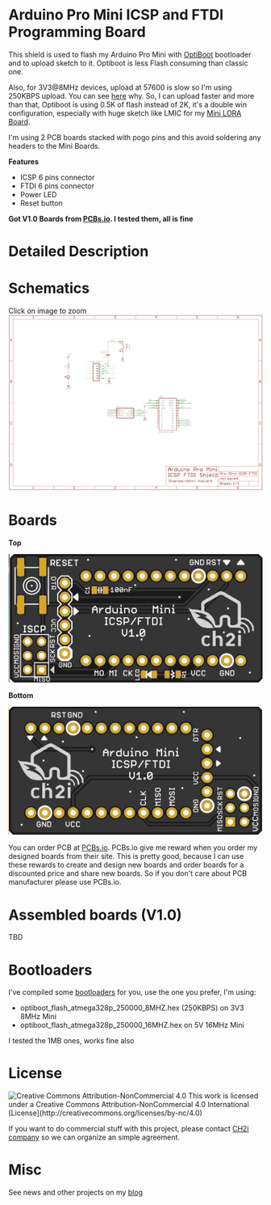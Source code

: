 Arduino Pro Mini ICSP and FTDI Programming Board
================================================

This shield is used to flash my Arduino Pro Mini with [OptiBoot](https://github.com/Optiboot/optiboot) bootloader and to upload sketch to it. Optiboot is less Flash consuming than classic one.

Also, for 3V3@8MHz devices, upload at 57600 is slow so I'm using 250KBPS upload. You can see [here](https://hallard.me/ulpnode-bootloader-1/) why. 
So, I can upload faster and more than that, Optiboot is using 0.5K of flash instead of 2K, it's a double win configuration, especially with huge sketch like LMIC for my [Mini LORA Board](https://www.thethingsnetwork.org/forum/t/8059/).

I'm using 2 PCB boards stacked with pogo pins and this avoid soldering any headers to the Mini Boards. 

**Features**   

- ICSP 6 pins connector
- FTDI 6 pins connector
- Power LED
- Reset button

**Got V1.0 Boards from [PCBs.io](https://PCBs.io). I tested them, all is fine**

Detailed Description
====================

Schematics
==========

Click on image to zoom   
![schematic](https://raw.githubusercontent.com/hallard/Pro-Mini-ICSP-FTDI/master/pictures/Pro-Mini-ICSP-FTDI-sch.png)  


Boards
====== 

**Top**

<img src="https://raw.githubusercontent.com/hallard/Pro-Mini-ICSP-FTDI/master/pictures/Pro-Mini-ICSP-FTDI-top.jpg" alt="Top">

**Bottom**

<img src="https://raw.githubusercontent.com/hallard/Pro-Mini-ICSP-FTDI/master/pictures/Pro-Mini-ICSP-FTDI-bot.jpg" alt="Bottom">


You can order PCB at [PCBs.io](https://PCBs.io/share/rm2v2). PCBs.io give me reward when you order my designed boards from their site. This is pretty good, because I can use these rewards to create and design new boards and order boards for a discounted price and share new boards. So if you don't care about PCB manufacturer please use PCBs.io.

Assembled boards (V1.0)
=======================

TBD

Bootloaders
===========

I've compiled some [bootloaders](https://github.com/hallard/Pro-Mini-ICSP-FTDI/tree/master/bootloaders) for you, use the one you prefer, I'm using:

- optiboot_flash_atmega328p_250000_8MHZ.hex (250KBPS) on 3V3 8MHz Mini
- optiboot_flash_atmega328p_250000_16MHZ.hex on 5V 16MHz Mini

I tested the 1MB ones, works fine also

License
=======

<img src="https://i.creativecommons.org/l/by-nc/4.0/88x31.png" alt="Creative Commons Attribution-NonCommercial 4.0">
This work is licensed under a Creative Commons Attribution-NonCommercial 4.0 International [License](http://creativecommons.org/licenses/by-nc/4.0)

If you want to do commercial stuff with this project, please contact [CH2i company](https://ch2i.eu) so we can organize an simple agreement.

Misc
====
See news and other projects on my [blog](https://hallard.me)
 
